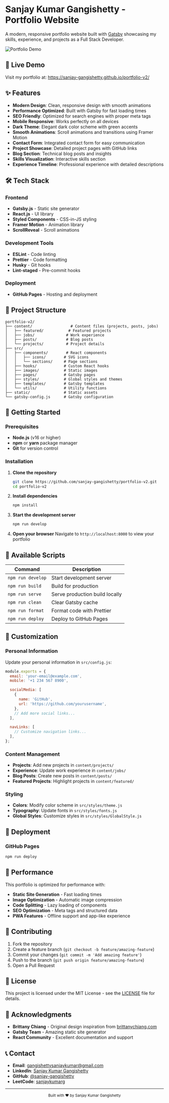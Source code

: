 # Sanjay Kumar Gangishetty - Portfolio Website

A modern, responsive portfolio website built with <a href="https://www.gatsbyjs.org/" target="_blank">Gatsby</a> showcasing my skills, experience, and projects as a Full Stack Developer.

![Portfolio Demo](src/images/demo.png)

## 🚀 Live Demo

Visit my portfolio at: https://sanjay-gangishetty.github.io/portfolio-v2/

## ✨ Features

- **Modern Design**: Clean, responsive design with smooth animations
- **Performance Optimized**: Built with Gatsby for fast loading times
- **SEO Friendly**: Optimized for search engines with proper meta tags
- **Mobile Responsive**: Works perfectly on all devices
- **Dark Theme**: Elegant dark color scheme with green accents
- **Smooth Animations**: Scroll animations and transitions using Framer Motion
- **Contact Form**: Integrated contact form for easy communication
- **Project Showcase**: Detailed project pages with GitHub links
- **Blog Section**: Technical blog posts and insights
- **Skills Visualization**: Interactive skills section
- **Experience Timeline**: Professional experience with detailed descriptions

## 🛠 Tech Stack

### Frontend

- **Gatsby.js** - Static site generator
- **React.js** - UI library
- **Styled Components** - CSS-in-JS styling
- **Framer Motion** - Animation library
- **ScrollReveal** - Scroll animations

### Development Tools

- **ESLint** - Code linting
- **Prettier** - Code formatting
- **Husky** - Git hooks
- **Lint-staged** - Pre-commit hooks

### Deployment

- **GitHub Pages** - Hosting and deployment

## 📁 Project Structure

```
portfolio-v2/
├── content/                 # Content files (projects, posts, jobs)
│   ├── featured/           # Featured projects
│   ├── jobs/              # Work experience
│   ├── posts/             # Blog posts
│   └── projects/          # Project details
├── src/
│   ├── components/        # React components
│   │   ├── icons/        # SVG icons
│   │   └── sections/     # Page sections
│   ├── hooks/            # Custom React hooks
│   ├── images/           # Static images
│   ├── pages/            # Gatsby pages
│   ├── styles/           # Global styles and themes
│   ├── templates/        # Gatsby templates
│   └── utils/            # Utility functions
├── static/               # Static assets
└── gatsby-config.js      # Gatsby configuration
```

## 🚀 Getting Started

### Prerequisites

- **Node.js** (v16 or higher)
- **npm** or **yarn** package manager
- **Git** for version control

### Installation

1. **Clone the repository**

   ```bash
   git clone https://github.com/sanjay-gangishetty/portfolio-v2.git
   cd portfolio-v2
   ```

2. **Install dependencies**

   ```bash
   npm install
   ```

3. **Start the development server**

   ```bash
   npm run develop
   ```

4. **Open your browser**
   Navigate to `http://localhost:8000` to view your portfolio

## 📝 Available Scripts

| Command           | Description                    |
| ----------------- | ------------------------------ |
| `npm run develop` | Start development server       |
| `npm run build`   | Build for production           |
| `npm run serve`   | Serve production build locally |
| `npm run clean`   | Clear Gatsby cache             |
| `npm run format`  | Format code with Prettier      |
| `npm run deploy`  | Deploy to GitHub Pages         |

## 🎨 Customization

### Personal Information

Update your personal information in `src/config.js`:

```javascript
module.exports = {
  email: 'your-email@example.com',
  mobile: '+1 234 567 8900',

  socialMedia: [
    {
      name: 'GitHub',
      url: 'https://github.com/yourusername',
    },
    // Add more social links...
  ],

  navLinks: [
    // Customize navigation links...
  ],
};
```

### Content Management

- **Projects**: Add new projects in `content/projects/`
- **Experience**: Update work experience in `content/jobs/`
- **Blog Posts**: Create new posts in `content/posts/`
- **Featured Projects**: Highlight projects in `content/featured/`

### Styling

- **Colors**: Modify color scheme in `src/styles/theme.js`
- **Typography**: Update fonts in `src/styles/fonts.js`
- **Global Styles**: Customize styles in `src/styles/GlobalStyle.js`

## 🚀 Deployment

### GitHub Pages

```bash
npm run deploy
```

## 📱 Performance

This portfolio is optimized for performance with:

- **Static Site Generation** - Fast loading times
- **Image Optimization** - Automatic image compression
- **Code Splitting** - Lazy loading of components
- **SEO Optimization** - Meta tags and structured data
- **PWA Features** - Offline support and app-like experience

## 🤝 Contributing

1. Fork the repository
2. Create a feature branch (`git checkout -b feature/amazing-feature`)
3. Commit your changes (`git commit -m 'Add amazing feature'`)
4. Push to the branch (`git push origin feature/amazing-feature`)
5. Open a Pull Request

## 📄 License

This project is licensed under the MIT License - see the [LICENSE](LICENSE) file for details.

## 🙏 Acknowledgments

- **Brittany Chiang** - Original design inspiration from [brittanychiang.com](https://brittanychiang.com)
- **Gatsby Team** - Amazing static site generator
- **React Community** - Excellent documentation and support

## 📞 Contact

- **Email**: gangishettysanjaykumar@gmail.com
- **LinkedIn**: [Sanjay Kumar Gangishetty](https://www.linkedin.com/in/sanjay-gangishetty)
- **GitHub**: [@sanjay-gangishetty](https://github.com/sanjay-gangishetty)
- **LeetCode**: [sanjaykumarg](https://leetcode.com/u/sanjaykumarg)

---

<div align="center">
  <sub>Built with ❤️ by Sanjay Kumar Gangishetty</sub>
</div>
